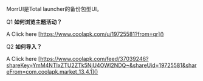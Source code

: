 MorrUI是Total launcher的备份包型UI。

Q1 **如何浏览主题活动？**

A Click here [https://www.coolapk.com/u/19725581?from=qr]()

Q2 **如何导入？**

A Click here [https://www.coolapk.com/feed/37039246?shareKey=YmM4NTIxZTU2ZTk5NjU4OWI2NDQ~&shareUid=19725581&shareFrom=com.coolapk.market_13.4.1]()
